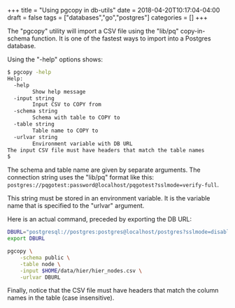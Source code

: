 +++
title = "Using pgcopy in db-utils"
date = 2018-04-20T10:17:04-04:00
draft = false
tags = ["databases","go","postgres"]
categories = []
+++

The "pgcopy" utility will import a CSV file using the
"lib/pq" copy-in-schema function.
It is one of the fastest ways to import into a Postgres database.

Using the "-help" options shows:

```bash
$ pgcopy -help
Help:
  -help
        Show help message
  -input string
        Input CSV to COPY from
  -schema string
        Schema with table to COPY to
  -table string
        Table name to COPY to
  -urlvar string
        Environment variable with DB URL
The input CSV file must have headers that match the table names
$
```

The schema and table name are given by separate arguments.
The connection string uses the "lib/pq" format like this: 
`postgres://pqgotest:password@localhost/pqgotest?sslmode=verify-full`.

This string must be stored in an environment variable.
It is the variable name that is specified to the "urlvar" argument.

Here is an actual command, preceded by exporting the DB URL:

```sh
DBURL="postgresql://postgres:postgres@localhost/postgres?sslmode=disable"
export DBURL

pgcopy \
    -schema public \
    -table node \
    -input $HOME/data/hier/hier_nodes.csv \
    -urlvar DBURL
```
 
Finally, notice that the CSV file must have headers
that match the column names in the table (case insensitive).
